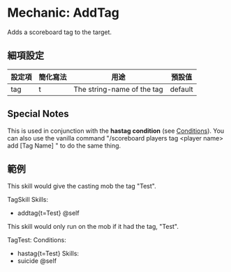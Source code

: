 Mechanic: AddTag
================

Adds a scoreboard tag to the target.

細項設定
----------

| 設定項 | 簡化寫法 | 用途 | 預設值 |
|-----------|---------|----------------------------|---------------|
| tag   | t | The string-name of the tag | default   |

  

Special Notes
-------------

This is used in conjunction with the **hastag condition** (see
[Conditions](/conditions/start)). You can also use the vanilla command
"/scoreboard players tag &lt;player name&gt; add [Tag Name] " to do
the same thing.

範例
--------

This skill would give the casting mob the tag "Test".

TagSkill
  Skills:
  - addtag{t=Test} @self

This skill would only run on the mob if it had the tag, "Test".

TagTest:
  Conditions:
  - hastag{t=Test}
 Skills:
  - suicide @self
